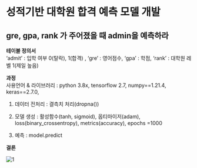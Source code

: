 # **성적기반 대학원 합격 예측 모델 개발**

## gre, gpa, rank 가 주어졌을 때 admin을 예측하라<br>

**테이블 정의서** <br> ‘admit’ : 입학 여부 0(탈락), 1(합격) , ‘gre’ : 영어점수, ‘gpa’ : 학점, ‘rank’ : 대학원 레벨 1(제일 높음) <br>

**과정** <br>
사용언어 & 라이브러리 : python 3.8x, tensorflow 2.7, numpy==1.21.4, keras==2.7.0, 

1. 데이터 전처리 : 결측치 처리(dropna())

2. 모델 생성 :  활성함수(tanh, sigmoid), 옵티마이저(adam), loss(binary_crossentropy), metrics(accuracy), epochs =1000

3. 예측 : model.predict

**결론** <br>

![1](https://user-images.githubusercontent.com/87745990/144752105-25e1fadd-f474-40b5-b6b0-45386d087b50.png)



